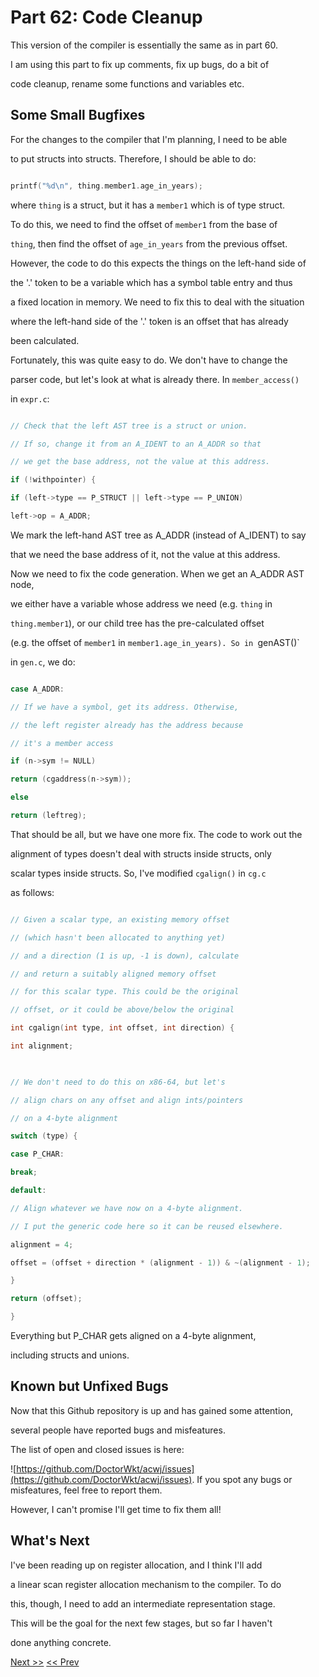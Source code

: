 # Part 62: Code Cleanup

  

This version of the compiler is essentially the same as in part 60.

I am using this part to fix up comments, fix up bugs, do a bit of

code cleanup, rename some functions and variables etc.

  

## Some Small Bugfixes

  

For the changes to the compiler that I'm planning, I need to be able

to put structs into structs. Therefore, I should be able to do:

  

```c

printf("%d\n", thing.member1.age_in_years);

```

  

where `thing` is a struct, but it has a `member1` which is of type struct.

To do this, we need to find the offset of `member1` from the base of

`thing`, then find the offset of `age_in_years` from the previous offset.

  

However, the code to do this expects the things on the left-hand side of

the '.' token to be a variable which has a symbol table entry and thus

a fixed location in memory. We need to fix this to deal with the situation

where the left-hand side of the '.' token is an offset that has already

been calculated.

  

Fortunately, this was quite easy to do. We don't have to change the

parser code, but let's look at what is already there. In `member_access()`

in `expr.c`:

  

```c

// Check that the left AST tree is a struct or union.

// If so, change it from an A_IDENT to an A_ADDR so that

// we get the base address, not the value at this address.

if (!withpointer) {

if (left->type == P_STRUCT || left->type == P_UNION)

left->op = A_ADDR;

```

  

We mark the left-hand AST tree as A_ADDR (instead of A_IDENT) to say

that we need the base address of it, not the value at this address.

  

Now we need to fix the code generation. When we get an A_ADDR AST node,

we either have a variable whose address we need (e.g. `thing` in

`thing.member1`), or our child tree has the pre-calculated offset

(e.g. the offset of `member1` in `member1.age_in_years). So in `genAST()`

in `gen.c`, we do:

  

```c

case A_ADDR:

// If we have a symbol, get its address. Otherwise,

// the left register already has the address because

// it's a member access

if (n->sym != NULL)

return (cgaddress(n->sym));

else

return (leftreg);

```

  

That should be all, but we have one more fix. The code to work out the

alignment of types doesn't deal with structs inside structs, only

scalar types inside structs. So, I've modified `cgalign()` in `cg.c`

as follows:

  

```c

// Given a scalar type, an existing memory offset

// (which hasn't been allocated to anything yet)

// and a direction (1 is up, -1 is down), calculate

// and return a suitably aligned memory offset

// for this scalar type. This could be the original

// offset, or it could be above/below the original

int cgalign(int type, int offset, int direction) {

int alignment;

  

// We don't need to do this on x86-64, but let's

// align chars on any offset and align ints/pointers

// on a 4-byte alignment

switch (type) {

case P_CHAR:

break;

default:

// Align whatever we have now on a 4-byte alignment.

// I put the generic code here so it can be reused elsewhere.

alignment = 4;

offset = (offset + direction * (alignment - 1)) & ~(alignment - 1);

}

return (offset);

}

```

  

Everything but P_CHAR gets aligned on a 4-byte alignment,

including structs and unions.

  

## Known but Unfixed Bugs

  

Now that this Github repository is up and has gained some attention,

several people have reported bugs and misfeatures.

The list of open and closed issues is here:

![https://github.com/DoctorWkt/acwj/issues](https://github.com/DoctorWkt/acwj/issues). If you spot any bugs or misfeatures, feel free to report them.

However, I can't promise I'll get time to fix them all!

  

## What's Next

  

I've been reading up on register allocation, and I think I'll add

a linear scan register allocation mechanism to the compiler. To do

this, though, I need to add an intermediate representation stage.

This will be the goal for the next few stages, but so far I haven't

done anything concrete.

[Next >>](./63-QBE)  [<< Prev](./61-What-Next)

